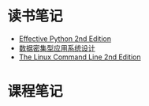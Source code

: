 # 读书笔记

- [Effective Python 2nd Edition](https://github.com/hangxuu/blog/blob/master/notes/Effective_Python_Notes.md)
- [数据密集型应用系统设计](https://github.com/hangxuu/blog/blob/master/notes/Designing_data-intensive_applications.md)
- [The Linux Command Line 2nd Edition](https://github.com/hangxuu/blog/blob/master/notes/the_linux_command_line.md)

# 课程笔记